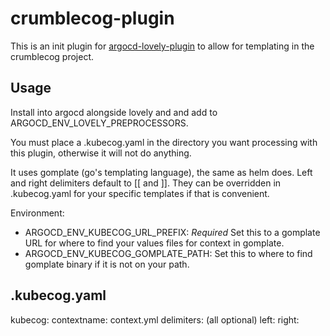 # crumblecog-plugin

This is an init plugin for [argocd-lovely-plugin](https://github.com/crumbhole/argocd-lovely-plugin) to allow for templating in the crumblecog project.

## Usage

Install into argocd alongside lovely and and add to ARGOCD_ENV_LOVELY_PREPROCESSORS.

You must place a .kubecog.yaml in the directory you want processing with this plugin, otherwise it will not do anything.

It uses gomplate (go's templating language), the same as helm does. Left and right delimiters default to [[ and ]]. They can be overridden in .kubecog.yaml for your specific templates if that is convenient.

Environment:

- ARGOCD_ENV_KUBECOG_URL_PREFIX: *Required* Set this to a gomplate URL for where to find your values files for context in gomplate.
- ARGOCD_ENV_KUBECOG_GOMPLATE_PATH: Set this to where to find gomplate binary if it is not on your path.

## .kubecog.yaml
kubecog:
  contextname: context.yml
delimiters: (all optional)
  left: <leftdelim>
  right: <rightdelim>

